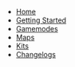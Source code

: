 * [Home](/)
* [Getting Started]()
* [Gamemodes]()
* [Maps](/maps/)
* [Kits](/kits/)
* [Changelogs](/changelogs/)
